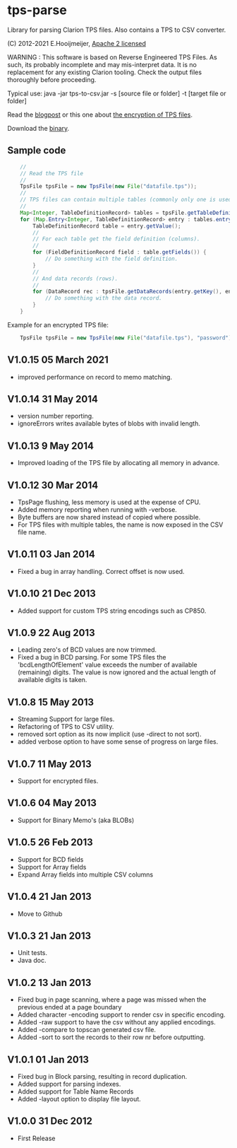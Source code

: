 tps-parse
=========

Library for parsing Clarion TPS files. Also contains a TPS to CSV converter.

(C) 2012-2021 E.Hooijmeijer, [Apache 2 licensed](https://www.apache.org/licenses/LICENSE-2.0.html)

WARNING : This software is based on Reverse Engineered TPS Files.
          As such, its probably incomplete and may mis-interpret data.
          It is no replacement for any existing Clarion tooling.
          Check the output files thoroughly before proceeding.

Typical use:
 java -jar tps-to-csv.jar -s [source file or folder] -t [target file or folder]

Read the [blogpost](http://blog.42.nl/articles/liberating-data-from-clarion-tps-files) or this one about [the encryption of TPS files](http://blog.42.nl/articles/liberating-data-from-encrypted-tps-files/).

Download the [binary](http://www.ctrl-alt-dev.nl/Projects/TPS-to-CSV/TPS-to-CSV.html).

Sample code
-----------

```java
    //
    // Read the TPS file
    //
    TpsFile tpsFile = new TpsFile(new File("datafile.tps"));
    //
    // TPS files can contain multiple tables (commonly only one is used).
    //
    Map<Integer, TableDefinitionRecord> tables = tpsFile.getTableDefinitions(false);
    for (Map.Entry<Integer, TableDefinitionRecord> entry : tables.entrySet()) {
        TableDefinitionRecord table = entry.getValue();
        //
        // For each table get the field definition (columns).
        //
        for (FieldDefinitionRecord field : table.getFields()) {
            // Do something with the field definition.
        }
        //
        // And data records (rows).
        //
        for (DataRecord rec : tpsFile.getDataRecords(entry.getKey(), entry.getValue(), false)) {
            // Do something with the data record.
        }
    }
```

Example for an encrypted TPS file:

```java
    TpsFile tpsFile = new TpsFile(new File("datafile.tps"), "password");
```

V1.0.15 05 March 2021
-------------------
- improved performance on record to memo matching. 

V1.0.14 31 May 2014
------------------
- version number reporting.
- ignoreErrors writes available bytes of blobs with invalid length.  

V1.0.13 9 May 2014
------------------
- Improved loading of the TPS file by allocating all memory in advance. 

V1.0.12 30 Mar 2014
------------------
- TpsPage flushing, less memory is used at the expense of CPU.
- Added memory reporting when running with -verbose.
- Byte buffers are now shared instead of copied where possible.
- For TPS files with multiple tables, the name is now exposed in the CSV file name.    

V1.0.11 03 Jan 2014
------------------
- Fixed a bug in array handling. Correct offset is now used.    

V1.0.10 21 Dec 2013
------------------
- Added support for custom TPS string encodings such as CP850. 

V1.0.9 22 Aug 2013
------------------
- Leading zero's of BCD values are now trimmed.
- Fixed a bug in BCD parsing. 
  For some TPS files the 'bcdLengthOfElement' value exceeds the number of available (remaining) digits.
  The value is now ignored and the actual length of available digits is taken.   

V1.0.8 15 May 2013
------------------
- Streaming Support for large files.
- Refactoring of TPS to CSV utility. 
- removed sort option as its now implicit (use -direct to not sort).
- added verbose option to have some sense of progress on large files.

V1.0.7 11 May 2013
------------------
- Support for encrypted files.

V1.0.6 04 May 2013
------------------
- Support for Binary Memo's (aka BLOBs)

V1.0.5 26 Feb 2013
------------------
- Support for BCD fields
- Support for Array fields
- Expand Array fields into multiple CSV columns

V1.0.4 21 Jan 2013
------------------
- Move to Github 

V1.0.3 21 Jan 2013
------------------
- Unit tests.
- Java doc.

V1.0.2 13 Jan 2013
------------------

- Fixed bug in page scanning, where a page was missed when the previous ended at a page boundary
- Added character -encoding support to render csv in specific encoding.
- Added -raw support to have the csv without any applied encodings.
- Added -compare to topscan generated csv file.
- Added -sort to sort the records to their row nr before outputting.

V1.0.1  01 Jan 2013
-------------------
- Fixed bug in Block parsing, resulting in record duplication.
- Added support for parsing indexes.
- Added support for Table Name Records
- Added -layout option to display file layout.

V1.0.0  31 Dec 2012
-------------------
- First Release

